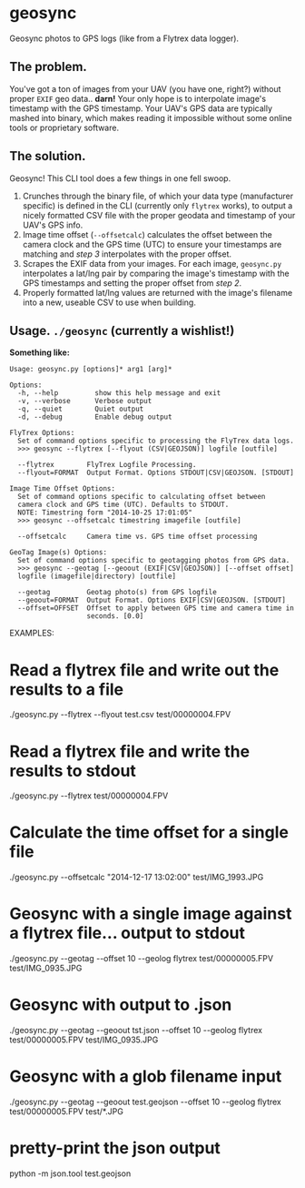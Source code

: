 geosync
=======

Geosync photos to GPS logs (like from a Flytrex data logger).

## The problem.

You've got a ton of images from your UAV (you have one, right?) without proper `EXIF` geo data.. **darn!** Your only hope is to interpolate image's timestamp with the GPS timestamp. Your UAV's GPS  data are typically mashed into binary, which makes reading it impossible without some online tools or proprietary software.

## The solution.

Geosync! This CLI tool does a few things in one fell swoop.

1. Crunches through the binary file, of which your data type (manufacturer specific) is defined in the CLI (currently only `flytrex` works), to output a nicely formatted CSV file with the proper geodata and timestamp of your UAV's GPS info.
1. Image time offset (`--offsetcalc`) calculates the offset between the camera clock and the GPS time (UTC) to ensure your timestamps are matching and *step 3* interpolates with the proper offset.
1. Scrapes the EXIF data from your images. For each image, `geosync.py` interpolates a lat/lng pair by comparing the image's timestamp with the GPS timestamps and setting the proper offset from *step 2*.
1. Properly formatted lat/lng values are returned with the image's filename into a new, useable CSV to use when building.

## Usage. `./geosync` (currently a wishlist!)

**Something like:**

    Usage: geosync.py [options]* arg1 [arg]*
    
    Options:
      -h, --help         show this help message and exit
      -v, --verbose      Verbose output
      -q, --quiet        Quiet output
      -d, --debug        Enable debug output
    
    FlyTrex Options:
      Set of command options specific to processing the FlyTrex data logs.
      >>> geosync --flytrex [--flyout (CSV|GEOJSON)] logfile [outfile]
  
      --flytrex        FlyTrex Logfile Processing.
      --flyout=FORMAT  Output Format. Options STDOUT|CSV|GEOJSON. [STDOUT]
  
    Image Time Offset Options:
      Set of command options specific to calculating offset between
      camera clock and GPS time (UTC). Defaults to STDOUT.
      NOTE: Timestring form "2014-10-25 17:01:05"
      >>> geosync --offsetcalc timestring imagefile [outfile]
  
      --offsetcalc     Camera time vs. GPS time offset processing
  
    GeoTag Image(s) Options:
      Set of command options specific to geotagging photos from GPS data.
      >>> geosync --geotag [--geoout (EXIF|CSV|GEOJSON)] [--offset offset]
      logfile (imagefile|directory) [outfile]
  
      --geotag         Geotag photo(s) from GPS logfile
      --geoout=FORMAT  Output Format. Options EXIF|CSV|GEOJSON. [STDOUT]
      --offset=OFFSET  Offset to apply between GPS time and camera time in
                       seconds. [0.0]

EXAMPLES:

# Read a flytrex file and write out the results to a file
./geosync.py --flytrex --flyout test.csv test/00000004.FPV

# Read a flytrex file and write the results to stdout
./geosync.py --flytrex test/00000004.FPV

# Calculate the time offset for a single file
./geosync.py --offsetcalc "2014-12-17 13:02:00" test/IMG_1993.JPG

# Geosync with a single image against a flytrex file... output to stdout
./geosync.py --geotag --offset 10 --geolog flytrex test/00000005.FPV test/IMG_0935.JPG

# Geosync with output to .json
./geosync.py --geotag --geoout tst.json --offset 10 --geolog flytrex test/00000005.FPV test/IMG_0935.JPG

# Geosync with a glob filename input
./geosync.py --geotag --geoout test.geojson --offset 10 --geolog flytrex test/00000005.FPV test/*.JPG

# pretty-print the json output
python -m json.tool test.geojson
